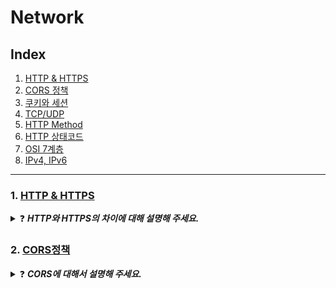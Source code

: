 # Network
## Index
1. [HTTP & HTTPS](#1-http--https)
2. [CORS 정책](#2-cors정책)
3. [쿠키와 세션](#3-쿠키와-세션)
4. [TCP/UDP](#4-tcpudp)
5. [HTTP Method](#5-http-method)
6. [HTTP 상태코드](#6-http-상태코드)
7. [OSI 7계층](#7-osi-7계층)
8. [IPv4, IPv6](#8-ipv4-ipv6)

-- -- --

### 1. [HTTP & HTTPS](https://skroy0513.tistory.com/43)
<details>
  <summary>❓ <b><i>HTTP와 HTTPS의 차이에 대해 설명해 주세요.</i></b></summary>
  <div markdown="1">
    &nbsp;&nbsp;HTTP와 HTTPS는 둘 다 데이터를 전송하는 방식으로 가장 큰 차이는 보안적인 측면에 있습니다.
먼저 HTTP는 80 포트를 기본으로 사용하며 서버와 클라이언트가 데이터를 암호화하지 않은 평문으로 데이터를 전송하는 프로토콜입니다.  암호화 및 복호화 과정이 없기 때문에 속도 측면에서는 빠르다는 장점이 있지만 제 3자가 조회하였을 시 평문이기에 데이터가 그대로 노출이 되어 보안적인 측면에서 굉장히 약하다는 단점이 있습니다.<br>
    &nbsp;&nbsp;위 문제점을 해결하기 위해 나온 프로토콜이 HTTPS입니다. HTTPS는 443 포트를 기본으로 사용하며, 대칭 키와 비대칭 키를 사용하여 데이터를 주고받을 때 암호 문을 사용합니다. 그래서 제 3자가 조회하였을 시 암호문을 해독할 수 없어 보안적인 측면에서 강하다는 장점이 있지만 암호화 및 복호화를 진행하는 과정이 필요하기 때문에 속도가 느리다는 단점이 있습니다.
  </div>
</details>
      
### 2. [CORS정책](https://skroy0513.tistory.com/40)
<details>
  <summary>❓ <b><i>CORS에 대해서 설명해 주세요.</i></b></summary>
  <div markdown="1">
    &nbsp;&nbsp;CORS는 출처가 다른 자원들을 공유한다는 뜻으로, 한 출처에 있는 자원에서 다른 출처에 있는 자원에 접근하도록 하는 개념입니다. 출처란 "Protocol, Host, Port" 3가지가 모두 같으면 동일 출처라고 합니다. CORS가 없이 모든 데이터를 요청할 수 있게 된다면, 은행  도메인에 들어가서 계좌를 삭제하는 <script> 파일이 심어진 악성 브라우저를 열람했을 때, 해당 <script> 파일이 ajax 요청을 통해 나의 계좌를 삭제하는 일이 발생할 수 있습니다.<br>
    &nbsp;&nbsp;CORS의 동작 방식에는 단순 요청 방법과 예비 요청을 먼저 보내는 방법 2가지가 있습니다. 단순 요청 방법은 HTTP의 메서드와, Header의 타입, Content-Type의 종류에 조건을 걸어 위 조건이 모두 만족하면 요청을 직접 받는 것을 말합니다. 예비 요청을 먼저 보내는 방법은 OPTIONS 메서드로 요청을 보내 안전한지 파악이 되면 본 요청을 보내고 자원을 받는 것을 말합니다.
  </div>
</details>
      
### 3. [쿠키와 세션](https://skroy0513.tistory.com/42)
<details>
  <summary>❓ <b><i>쿠키와 세션에 대해 설명해 주세요.</i></b></summary>
  <div markdown="1">
    &nbsp;&nbsp;쿠키와 세션은 먼저 HTTP 프로토콜의 특성인 Connectionless와 Stateless를 보완하기 위해 사용되는 기술입니다.<br>
    &nbsp;&nbsp;먼저 쿠키는 서버 측에서 데이터 정보를 만들어 클라이언트에게 전달해 주는 것으로, 클라이언트는 해당 쿠키를 받아 브라우저의 DB에 저장합니다. 사용자가 따로 요청하지 않아도 브라우저가 Request시 Header에 쿠키를 담아서 정보를 보냅니다. 쿠키는 클라이언트가 수정할 수 있기에 보안성이 낮고, 쿠키에 정보가 있기 때문에 속도가 빠릅니다. 팝업창 보지 않기, 아이디 비밀번호 저장하기와 같은 예가 쿠키 방식에 해당합니다.<br>
    &nbsp;&nbsp;세션은 세션 ID를 발급하여 서버에 정보를 저장하고 클라이언트에게 세션 ID를 쿠키에 담아 전달합니다. 세션은 브라우저가 종료되면 만료기간에 상관없이 삭제되는 특성이 있어 보안이 매우 좋습니다. 하지만 세션 ID를 전달받아 처리를 요구하기 때문에 비교적 느린 속도를 가지고 있습니다.
  </div>
</details>

### 4. [TCP/UDP](https://skroy0513.tistory.com/41)
<details>
  <summary>❓ <b><i>TCP와 UDP의 차이에 대해 설명해 주세요.</i></b></summary>
  <div markdown="1">
    &nbsp;&nbsp;TCP와 UDP 모두 데이터를 전송하는 프로토콜이며, 두 프로토콜은 연결 방식에서 차이가 있습니다. 먼저 TCP는  연결형 서비스로, 패킷 교환 방식이며 송신자와 수신자가 연결되어 데이터를 전송하는 방식입니다. 전송의 순서를 보장하고 수신여부를 확인하고 있기 때문에 신뢰성이 높고, 흐름제어와 혼잡제어의 특징이 있습니다. 하지만 1대1 통신만 지원하며 속도는 느린 편입니다. 반면에 UDP는 비연결형 서비스로, 데이터그램 방식이며 송신자가 일방적으로 데이터를 전송하는 방식입니다. 브로드 캐스트 및 멀티 캐스트로 1대N이나 N대N으로 통신이 가능하고, 연결되어 수신여부를 확인하지 않기 때문에 훨씬 빠른 속도를 특징으로 가지고 있습니다. 하지만 데이터의 전송 순서가 보장되지 않고, 신뢰성 또한 낮은 편입니다.
  </div>
</details>

### 5. [HTTP Method](https://skroy0513.tistory.com/50)
<details>
  <summary>❓ <b><i>HTTP Method에 대해 설명해 주세요.</i></b></summary>
  <div markdown="1">
    &nbsp;&nbsp;서버와 클라이언트 사이에 이뤄지는 요청과 응답 데이터를 전송하는 방식을 말합니다. 주로 사용되는 건 GET, POST, PUT, PATCH, DELETE로 5가지가 있으며 그 외에 CONNECT, HEAD, OPTIONS, TRACE로 4가지가 더 있습니다.<br>
    &nbsp;&nbsp;GET은 리소스를 조회하는 메서드, POST는 리소스를 생성하는 메서드, PUT과 PATCH는 리소스를 수정하는 메서드, DELETE는 리소스를 삭제하는 메서드입니다.<br>
    &nbsp;&nbsp;PUT과 PATCH는 둘 다 리소스를 수정하는 메서드이지만 PUT은 전체 변경이지만, PATCH는 일부만 변경하는 특성이 있습니다. 또한 PUT은 변경하려는 데이터가 존재하지 않으면 새롭게 생성하는 특성도 가지고 있습니다.
  </div>
</details>

### 6. [HTTP 상태코드](https://skroy0513.tistory.com/55)

### 7. [OSI 7계층](https://skroy0513.tistory.com/56)
<details>
  <summary>❓ <b><i>OSI 7 계층에 대해서 간단하게 설명해 주세요.</i></b></summary>
  <div markdown="1">
    &nbsp;&nbsp;OSI 7 계층은 네트워크 프로토콜 디자인과 통신 과정을 7개의 계층으로 구분하여 만든 표준 규격입니다. 계층이 나눠져 있으므로 통신이 일어나는 과정을 단계별로 파악할 수 있기 때문에 유지관리가 수월합니다. 또한 설계가 간단해지고, 통신이 일어나는 흐름을 한눈에 알아보기 쉽습니다.<br>
    &nbsp;&nbsp;OSI 7 계층의 각 단계는 물리계층부터 응용 계층까지 7 단계로 나뉘어 있고, 1 계층은 물리 계층으로 비트 단위로 데이터를 주고받는 기능을 합니다. 2 계층은 데이터 링크 계층으로 물리 계층으로부터 받은 정보의 오류와 흐름을 관리하여 안전한 정보의 전달을 수행할 수 있도록 도와주는 역할을 합니다. 3 계층은 네트워크 계층으로 데이터를 목적지까지 가장 안전하고 빠르게 전달하는 기능을 합니다. 4 계층은 전송 계층으로 TCP나 UDP 방식을 사용하여 통신을 활성화하기 위한 계층입니다. 5 계층은 세션 계층으로 통신 세션을 구성하고 포트 번호를 기반으로 연결합니다. 6 계층은 표현 계층으로 받은 데이터를 코드 변환, 구문 검색, 인코딩 등의 과정을 통해 올바른 표준 방식으로 변환해 줍니다. 마지막 7 계층은 응용 계층으로 사용자와 직접 소통하며 사용자의 입출력이나 소프트웨어의 UI부분을 말합니다.      
  </div>
</details>

### 8. [IPv4, IPv6](https://skroy0513.tistory.com/71)
<details>
  <summary>❓ <b><i>IPv4와 IPv6를 간단히 설명해 주세요.</i></b></summary>
  <div markdown="1">
    &nbsp;&nbsp;먼저 IPv4는 32비트로 구성된 IP 주소 체계입니다. 8비트씩 옥탯으로 나누어서 10진수로 표현하며, 주소 레벨은 NetID와 HostID로 구성되어 있습니다. 그리고 네트워크의 크기나 호스트의 수에 따라 A부터 E까지 총 5개의 클래스로 나뉩니다. IPv4는 약 43억개의 주소 공간을 가지고 있습니다. 하지만 IT산업의 발달로 인해 IPv4의 주소공간이 부족하게 되었고, 그걸 보안하기 위해 IPv6가 출현하였습니다. <br>
    &nbsp;&nbsp;IPv6는 32비트의 4배인 128비트의 주소 체계이므로 총 43억 x 43억 x 43억 x 43억 개의 주소 공간을 가지고 있습니다. 긴 주소를 쉽게 읽을 수 있도록 16비트씩 콜론으로 나누었으며, 16진수로 표현합니다. 또한 상위 0을 생략해서 표현이 가능합니다. 클래스가 따로 존재하지 않으며 네트워크 규모 및 단말기 수에 따라 순차적으로 할당하기 때문에 효율적입니다.
  </div>
</details>
